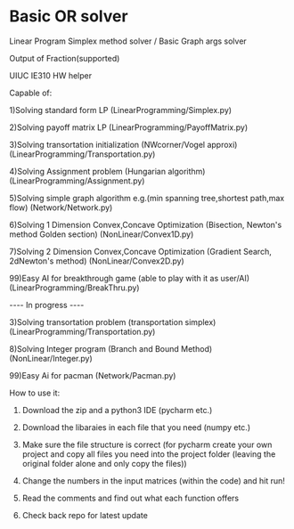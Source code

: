 # Basic OR solver
Linear Program Simplex method solver / Basic Graph args solver

Output of Fraction(supported)

UIUC IE310 HW helper

Capable of: 

1)Solving standard form LP (LinearProgramming/Simplex.py)

2)Solving payoff matrix LP (LinearProgramming/PayoffMatrix.py)

3)Solving transortation initialization (NWcorner/Vogel approxi) (LinearProgramming/Transportation.py)

4)Solving Assignment problem (Hungarian algorithm) (LinearProgramming/Assignment.py)

5)Solving simple graph algorithm e.g.(min spanning tree,shortest path,max flow) (Network/Network.py)

6)Solving 1 Dimension Convex,Concave Optimization (Bisection, Newton's method Golden section) (NonLinear/Convex1D.py)

7)Solving 2 Dimension Convex,Concave Optimization (Gradient Search, 2dNewton's method) (NonLinear/Convex2D.py)

99)Easy AI for breakthrough game (able to play with it as user/AI) (LinearProgramming/BreakThru.py)

---- In progress  ----

3)Solving transortation problem (transportation simplex) (LinearProgramming/Transportation.py)

8)Solving Integer program (Branch and Bound Method) (NonLinear/Integer.py)

99)Easy Ai for pacman (Network/Pacman.py)



How to use it:

1) Download the zip and a python3 IDE (pycharm etc.)

2) Download the libaraies in each file that you need (numpy etc.)

3) Make sure the file structure is correct (for pycharm create your own project and copy all files you need into the project folder (leaving the original folder alone and only copy the files))

4) Change the numbers in the input matrices (within the code) and hit run!

5) Read the comments and find out what each function offers

6) Check back repo for latest update
